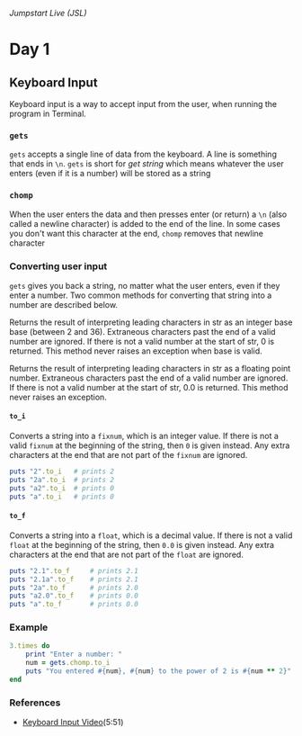 _Jumpstart Live (JSL)_
# Day 1
## Keyboard Input
Keyboard input is a way to accept input from the user, when running the program in Terminal.

### `gets`
`gets` accepts a single line of data from the keyboard. A line is something that ends in `\n`. `gets` is short for _get string_ which means whatever the user enters (even if it is a number) will be stored as a string

### `chomp`
When the user enters the data and then presses enter (or return) a `\n` (also called a newline character) is added to the end of the line. In some cases you don't want this character at the end, `chomp` removes that newline character

### Converting user input
`gets` gives you back a string, no matter what the user enters, even if they enter a number. Two common methods for converting that string into a number are described below.

Returns the result of interpreting leading characters in str as an integer base base (between 2 and 36). Extraneous characters past the end of a valid number are ignored. If there is not a valid number at the start of str, 0 is returned. This method never raises an exception when base is valid.

Returns the result of interpreting leading characters in str as a floating point number. Extraneous characters past the end of a valid number are ignored. If there is not a valid number at the start of str, 0.0 is returned. This method never raises an exception.

#### `to_i`
Converts a string into a `fixnum`, which is an integer value. If there is not a valid `fixnum` at the beginning of the string, then `0` is given instead. Any extra characters at the end that are not part of the `fixnum` are ignored.

```ruby
puts "2".to_i	# prints 2
puts "2a".to_i	# prints 2
puts "a2".to_i	# prints 0
puts "a".to_i	# prints 0
```

#### `to_f`
Converts a string into a `float`, which is a decimal value. If there is not a valid `float` at the beginning of the string, then `0.0` is given instead. Any extra characters at the end that are not part of the `float` are ignored.

```ruby
puts "2.1".to_f		# prints 2.1
puts "2.1a".to_f	# prints 2.1
puts "2a".to_f		# prints 2.0
puts "a2.0".to_f	# prints 0.0
puts "a".to_f		# prints 0.0
```

### Example

```ruby
3.times do
	print "Enter a number: "
	num = gets.chomp.to_i
	puts "You entered #{num}, #{num} to the power of 2 is #{num ** 2}"
end
```

### References
* [Keyboard Input Video](https://adaacademy.hosted.panopto.com/Panopto/Pages/Viewer.aspx?id=9c2c9fdc-19e6-4e37-b5dc-6a57054a83ec)(5:51)